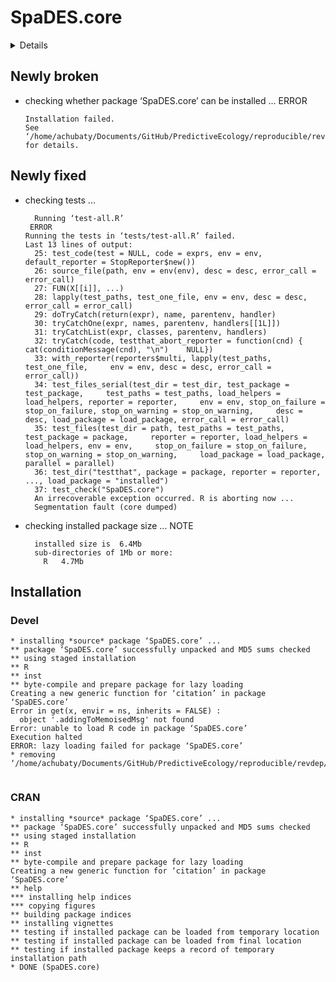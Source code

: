 # SpaDES.core

<details>

* Version: 2.0.5
* GitHub: https://github.com/PredictiveEcology/SpaDES.core
* Source code: https://github.com/cran/SpaDES.core
* Date/Publication: 2024-04-25 17:20:02 UTC
* Number of recursive dependencies: 153

Run `revdepcheck::revdep_details(, "SpaDES.core")` for more info

</details>

## Newly broken

*   checking whether package ‘SpaDES.core’ can be installed ... ERROR
    ```
    Installation failed.
    See ‘/home/achubaty/Documents/GitHub/PredictiveEcology/reproducible/revdep/checks/SpaDES.core/new/SpaDES.core.Rcheck/00install.out’ for details.
    ```

## Newly fixed

*   checking tests ...
    ```
      Running ‘test-all.R’
     ERROR
    Running the tests in ‘tests/test-all.R’ failed.
    Last 13 lines of output:
      25: test_code(test = NULL, code = exprs, env = env, default_reporter = StopReporter$new())
      26: source_file(path, env = env(env), desc = desc, error_call = error_call)
      27: FUN(X[[i]], ...)
      28: lapply(test_paths, test_one_file, env = env, desc = desc, error_call = error_call)
      29: doTryCatch(return(expr), name, parentenv, handler)
      30: tryCatchOne(expr, names, parentenv, handlers[[1L]])
      31: tryCatchList(expr, classes, parentenv, handlers)
      32: tryCatch(code, testthat_abort_reporter = function(cnd) {    cat(conditionMessage(cnd), "\n")    NULL})
      33: with_reporter(reporters$multi, lapply(test_paths, test_one_file,     env = env, desc = desc, error_call = error_call))
      34: test_files_serial(test_dir = test_dir, test_package = test_package,     test_paths = test_paths, load_helpers = load_helpers, reporter = reporter,     env = env, stop_on_failure = stop_on_failure, stop_on_warning = stop_on_warning,     desc = desc, load_package = load_package, error_call = error_call)
      35: test_files(test_dir = path, test_paths = test_paths, test_package = package,     reporter = reporter, load_helpers = load_helpers, env = env,     stop_on_failure = stop_on_failure, stop_on_warning = stop_on_warning,     load_package = load_package, parallel = parallel)
      36: test_dir("testthat", package = package, reporter = reporter,     ..., load_package = "installed")
      37: test_check("SpaDES.core")
      An irrecoverable exception occurred. R is aborting now ...
      Segmentation fault (core dumped)
    ```

*   checking installed package size ... NOTE
    ```
      installed size is  6.4Mb
      sub-directories of 1Mb or more:
        R   4.7Mb
    ```

## Installation

### Devel

```
* installing *source* package ‘SpaDES.core’ ...
** package ‘SpaDES.core’ successfully unpacked and MD5 sums checked
** using staged installation
** R
** inst
** byte-compile and prepare package for lazy loading
Creating a new generic function for ‘citation’ in package ‘SpaDES.core’
Error in get(x, envir = ns, inherits = FALSE) : 
  object '.addingToMemoisedMsg' not found
Error: unable to load R code in package ‘SpaDES.core’
Execution halted
ERROR: lazy loading failed for package ‘SpaDES.core’
* removing ‘/home/achubaty/Documents/GitHub/PredictiveEcology/reproducible/revdep/checks/SpaDES.core/new/SpaDES.core.Rcheck/SpaDES.core’


```
### CRAN

```
* installing *source* package ‘SpaDES.core’ ...
** package ‘SpaDES.core’ successfully unpacked and MD5 sums checked
** using staged installation
** R
** inst
** byte-compile and prepare package for lazy loading
Creating a new generic function for ‘citation’ in package ‘SpaDES.core’
** help
*** installing help indices
*** copying figures
** building package indices
** installing vignettes
** testing if installed package can be loaded from temporary location
** testing if installed package can be loaded from final location
** testing if installed package keeps a record of temporary installation path
* DONE (SpaDES.core)


```
